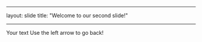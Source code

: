 ____
layout: slide
title: "Welcome to our second slide!"
___
Your text 
Use the left arrow to go back!
